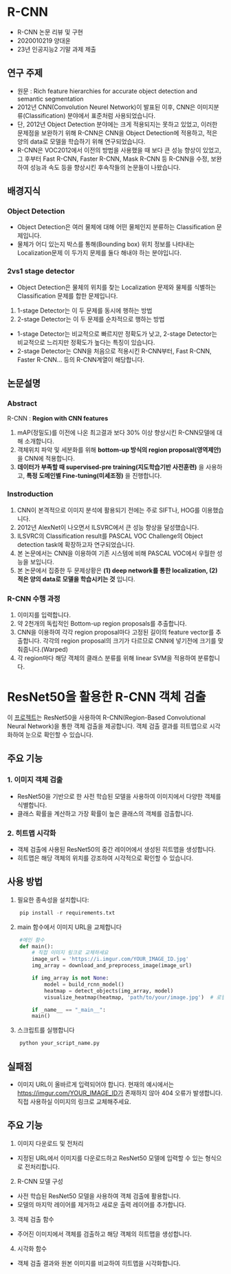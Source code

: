 # R-CNN
* R-CNN 논문 리뷰 및 구현
* 2020010219 양대윤
* 23년 인공지능2 기말 과제 제출

## 연구 주제
* 원문 : Rich feature hierarchies for accurate object detection and semantic segmentation
* 2012년 CNN(Convolution Neurel Network)이 발표된 이후, CNN은 이미지분류(Classification) 분야에서 표준처럼 사용되었습니다.
* 단, 2012년 Object Detection 분야에는 크게 적용되지는 못하고 있었고, 이러한 문제점을 보완하기 위해 R-CNN은 CNN을 Object Detection에 적용하고, 적은 양의 data로 모델을 학습하기 위해 연구되었습니다.
* R-CNN은 VOC2012에서 이전의 방법을 사용했을 때 보다 큰 성능 향상이 있었고, 그 후부터 Fast R-CNN, Faster R-CNN, Mask R-CNN 등 R-CNN을 수정, 보완하여 성능과 속도 등을 향상시킨 후속작들의 논문들이 나왔습니다.

## 배경지식
### Object Detection
* Object Detection은 여러 물체에 대해 어떤 물체인지 분류하는 Classification 문제입니다.
* 물체가 어디 있는지 박스를 통해(Bounding box) 위치 정보를 나타내는 Localization문제 이 두가지 문제를 둘다 해내야 하는 분야입니다.

### 2vs1 stage detector
* Object Detection은 물체의 위치를 찾는 Localization 문제와 물체를 식별하는 Classification 문제를 합한 문제입니다.
1. 1-stage Detector는 이 두 문제를 동시에 행하는 방법
2. 2-stage Detector는 이 두 문제를 순차적으로 행하는 방법
* 1-stage Detector는 비교적으로 빠르지만 정확도가 낮고, 2-stage Detector는 비교적으로 느리지만 정확도가 높다는 특징이 있습니다.
* 2-stage Detector는 CNN을 처음으로 적용시킨 R-CNN부터, Fast R-CNN, Faster R-CNN… 등의 R-CNN계열이 해당합니다.

## 논문설명
### Abstract
R-CNN : __Region with CNN features__
1. mAP(정밀도)를 이전에 나온 최고결과 보다 30% 이상 향상시킨 R-CNN모델에 대해 소개합니다.
2. 객체위치 파악 및 세분화를 위해 __bottom-up 방식의 region proposal(영역제안)__ 을 CNN에 적용합니다.
3. __데이터가 부족할 때 supervised-pre training(지도학습기반 사전훈련)__ 을 사용하고, __특정 도메인별 Fine-tuning(미세조정)__ 을 진행합니다.

### Instroduction
1. CNN이 본격적으로 이미지 분석에 활용되기 전에는 주로 SIFT나, HOG를 이용했습니다.
2. 2012년 AlexNet이 나오면서 ILSVRC에서 큰 성능 향상을 달성했습니다.
3. ILSVRC의 Classification result를 PASCAL VOC Challenge의 Object detection task에 확장하고자
연구되었습니다.
4. 본 논문에서는 CNN을 이용하여 기존 시스템에 비해 PASCAL VOC에서 우월한 성능을 보입니다.
5. 본 논문에서 집중한 두 문제상황은 __(1) deep network를 통한 localization, (2) 적은 양의 data로 모델을 학습시키는 것__ 입니다.

### R-CNN 수행 과정
1. 이미지를 입력합니다.
2. 약 2천개의 독립적인 Bottom-up region proposals를 추출합니다.
3. CNN을 이용하여 각각 region proposal마다 고정된 길이의 feature vector를 추출합니다. 각각의 region proposal의 크기가 다르므로 CNN에 넣기전에 크기를 맞춰줍니다.(Warped)
4. 각 region마다 해당 객체의 클래스 분류를 위해 linear SVM을 적용하여 분류합니다.

# ResNet50을 활용한 R-CNN 객체 검출

이 [프로젝트](https://github.com/HY-AI2-Projects/R-CNN/blob/main/R_CNN.ipynb)는 ResNet50을 사용하여 R-CNN(Region-Based Convolutional Neural Network)을 통한 객체 검출을 제공합니다. 객체 검출 결과를 히트맵으로 시각화하여 눈으로 확인할 수 있습니다.

## 주요 기능

### 1. 이미지 객체 검출

- ResNet50을 기반으로 한 사전 학습된 모델을 사용하여 이미지에서 다양한 객체를 식별합니다.
- 클래스 확률을 계산하고 가장 확률이 높은 클래스의 객체를 검출합니다.

### 2. 히트맵 시각화

- 객체 검출에 사용된 ResNet50의 중간 레이어에서 생성된 히트맵을 생성합니다.
- 히트맵은 해당 객체의 위치를 강조하여 시각적으로 확인할 수 있습니다.

## 사용 방법

1. 필요한 종속성을 설치합니다:

```python
    pip install -r requirements.txt
```
2. main 함수에서 이미지 URL을 교체합니다

```python
    #메인 함수
    def main():
        # 직접 이미지 링크로 교체하세요
        image_url = 'https://i.imgur.com/YOUR_IMAGE_ID.jpg'
        img_array = download_and_preprocess_image(image_url)

        if img_array is not None:
            model = build_rcnn_model()
            heatmap = detect_objects(img_array, model)
            visualize_heatmap(heatmap, 'path/to/your/image.jpg')  # 로컬 이미지의 경로로 변경

        if _name__ == "_main__":
        main()
```

3. 스크립트를 실행합니다

```python
    python your_script_name.py
```

## 실패점
* 이미지 URL이 올바르게 입력되어야 합니다. 현재의 예시에서는 https://imgur.com/YOUR_IMAGE_ID가 존재하지 않아 404 오류가 발생합니다. 직접 사용하실 이미지의 링크로 교체해주세요.
  
## 주요 기능
1. 이미지 다운로드 및 전처리

* 지정된 URL에서 이미지를 다운로드하고 ResNet50 모델에 입력할 수 있는 형식으로 전처리합니다.
2. R-CNN 모델 구성

* 사전 학습된 ResNet50 모델을 사용하여 객체 검출에 활용합니다.
* 모델의 마지막 레이어를 제거하고 새로운 출력 레이어를 추가합니다.
3. 객체 검출 함수

* 주어진 이미지에서 객체를 검출하고 해당 객체의 히트맵을 생성합니다.
4. 시각화 함수

* 객체 검출 결과와 원본 이미지를 비교하여 히트맵을 시각화합니다.
